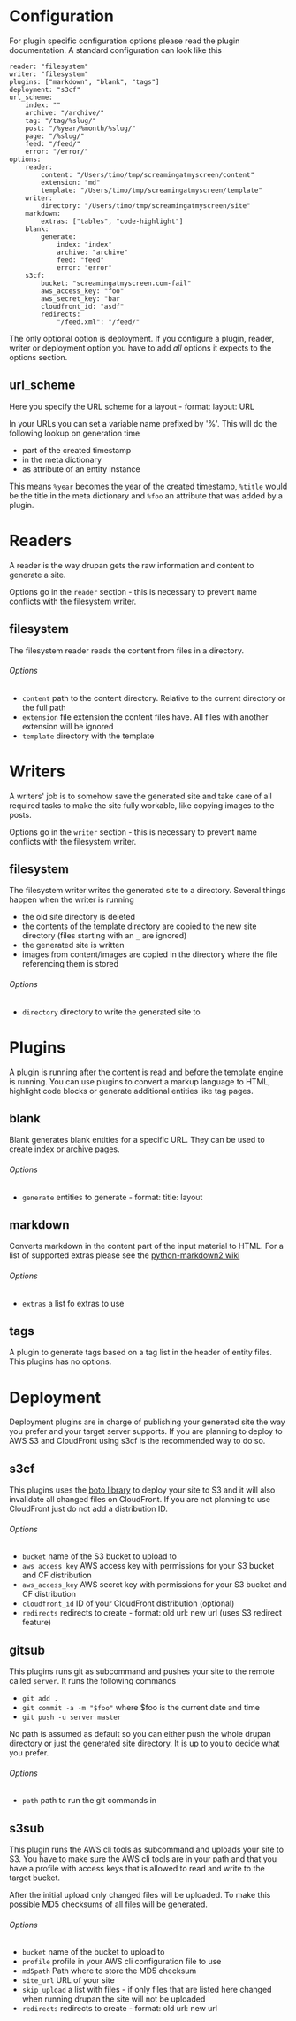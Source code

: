 # Configuration
For plugin specific configuration options please read the plugin documentation.
A standard configuration can look like this

    reader: "filesystem"
    writer: "filesystem"
    plugins: ["markdown", "blank", "tags"]
    deployment: "s3cf"
    url_scheme:
        index: ""
        archive: "/archive/"
        tag: "/tag/%slug/"
        post: "/%year/%month/%slug/"
        page: "/%slug/"
        feed: "/feed/"
        error: "/error/"
    options:
        reader:
            content: "/Users/timo/tmp/screamingatmyscreen/content"
            extension: "md"
            template: "/Users/timo/tmp/screamingatmyscreen/template"
        writer:
            directory: "/Users/timo/tmp/screamingatmyscreen/site"
        markdown:
            extras: ["tables", "code-highlight"]
        blank:
            generate:
                index: "index"
                archive: "archive"
                feed: "feed"
                error: "error"
        s3cf:
            bucket: "screamingatmyscreen.com-fail"
            aws_access_key: "foo"
            aws_secret_key: "bar
            cloudfront_id: "asdf"
            redirects:
                "/feed.xml": "/feed/"

The only optional option is deployment. If you configure a plugin, reader,
writer or deployment option you have to add *all* options it expects to the
options section.

## url_scheme
Here you specify the URL scheme for a layout - format: layout: URL

In your URLs you can set a variable name prefixed by '%'. This will do the
following lookup on generation time

  - part of the created timestamp
  - in the meta dictionary
  - as attribute of an entity instance

This means `%year` becomes the year of the created   timestamp, `%title`
would be the title in the meta dictionary and `%foo` an attribute that was
added by a plugin.

# Readers
A reader is the way drupan gets the raw information and content to generate
a site.

Options go in the ```reader``` section - this is necessary to prevent name
conflicts with the filesystem writer.

## filesystem
The filesystem reader reads the content from files in a directory. 

###### Options

  - ```content``` path to the content directory. Relative to the current
  directory or the full path
  - ```extension``` file extension the content files have. All files with
  another extension will be ignored
  - ```template``` directory with the template

# Writers
A writers' job is to somehow save the generated site and take care of all
required tasks to make the site fully workable, like copying images to the
posts.

Options go in the ```writer``` section - this is necessary to prevent name
conflicts with the filesystem writer.

## filesystem
The filesystem writer writes the generated site to a directory. Several
things happen when the writer is running

  - the old site directory is deleted
  - the contents of the template directory are copied to the new site
  directory (files starting with an ```_``` are ignored)
  - the generated site is written
  - images from content/images are copied in the directory where the
  file referencing them is stored

###### Options

  - ```directory``` directory to write the generated site to

# Plugins
A plugin is running after the content is read and before the template engine
is running. You can use plugins to convert a markup language to HTML, highlight
code blocks or generate additional entities like tag pages.

## blank
Blank generates blank entities for a specific URL. They can be used to create
index or archive pages.

###### Options

  - ```generate``` entities to generate - format: title: layout

## markdown
Converts markdown in the content part of the input material to HTML. For a list
of supported extras please see the
[python-markdown2 wiki](https://github.com/trentm/python-markdown2/wiki/Extras)

###### Options

  - ```extras``` a list fo extras to use

## tags
A plugin to generate tags based on a tag list in the header of entity files.
This plugins has no options.

# Deployment
Deployment plugins are in charge of publishing your generated site the way
you prefer and your target server supports. If you are planning to deploy to
AWS S3 and CloudFront using s3cf is the recommended way to do so.

## s3cf
This plugins uses the [boto library](https://github.com/boto/boto) to deploy
your site to S3 and it will also invalidate all changed files on CloudFront. If
you are not planning to use CloudFront just do not add a distribution ID.

###### Options

  - ```bucket``` name of the S3 bucket to upload to
  - ```aws_access_key``` AWS access key with permissions for your S3 bucket and
  CF distribution
  - ```aws_access_key``` AWS secret key with permissions for your S3 bucket and 
  CF distribution
  - ```cloudfront_id``` ID of your CloudFront distribution (optional)
  - ```redirects``` redirects to create - format: old url: new url (uses S3 
  redirect feature)

## gitsub
This plugins runs git as subcommand and pushes your site to the remote called
```server```. It runs the following commands

  - ```git add .```
  - ```git commit -a -m "$foo"``` where $foo is the current date and time
  - ```git push -u server master```

No path is assumed as default so you can either push the whole drupan directory
or just the generated site directory. It is up to you to decide what you prefer.

###### Options

  - ```path``` path to run the git commands in

## s3sub
This plugin runs the AWS cli tools as subcommand and uploads your site to
S3. You have to make sure the AWS cli tools are in your path and that you
have a profile with access keys that is allowed to read and write to the
target bucket.

After the initial upload only changed files will be uploaded. To make this
possible MD5 checksums of all files will be generated.

###### Options

  - ```bucket``` name of the bucket to upload to
  - ```profile``` profile in your AWS cli configuration file to use
  - ```md5path``` Path where to store the MD5 checksum
  - ```site_url``` URL of your site
  - ```skip_upload``` a list with files - if only files that are listed here
  changed when running drupan the site will not be uploaded
  - ```redirects``` redirects to create - format: old url: new url
